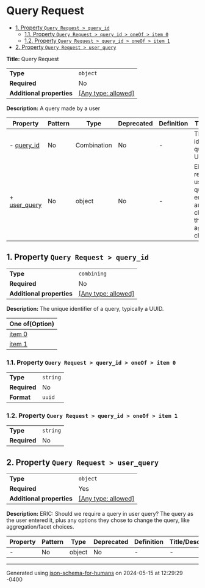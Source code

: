# Query Request

- [1. Property `Query Request > query_id`](#query_id)
  - [1.1. Property `Query Request > query_id > oneOf > item 0`](#query_id_oneOf_i0)
  - [1.2. Property `Query Request > query_id > oneOf > item 1`](#query_id_oneOf_i1)
- [2. Property `Query Request > user_query`](#user_query)

**Title:** Query Request

|                           |                                                                           |
| ------------------------- | ------------------------------------------------------------------------- |
| **Type**                  | `object`                                                                  |
| **Required**              | No                                                                        |
| **Additional properties** | [[Any type: allowed]](# "Additional Properties of any type are allowed.") |

**Description:** A query made by a user

| Property                     | Pattern | Type        | Deprecated | Definition | Title/Description                                                                                                                                                 |
| ---------------------------- | ------- | ----------- | ---------- | ---------- | ----------------------------------------------------------------------------------------------------------------------------------------------------------------- |
| - [query_id](#query_id )     | No      | Combination | No         | -          | The unique identifier of a query, typically a UUID.                                                                                                               |
| + [user_query](#user_query ) | No      | object      | No         | -          | ERIC: Should we require a query in user query? The query as the user entered it, plus any options they chose to change the query, like aggregation/facet choices. |

## <a name="query_id"></a>1. Property `Query Request > query_id`

|                           |                                                                           |
| ------------------------- | ------------------------------------------------------------------------- |
| **Type**                  | `combining`                                                               |
| **Required**              | No                                                                        |
| **Additional properties** | [[Any type: allowed]](# "Additional Properties of any type are allowed.") |

**Description:** The unique identifier of a query, typically a UUID.

| One of(Option)               |
| ---------------------------- |
| [item 0](#query_id_oneOf_i0) |
| [item 1](#query_id_oneOf_i1) |

### <a name="query_id_oneOf_i0"></a>1.1. Property `Query Request > query_id > oneOf > item 0`

|              |          |
| ------------ | -------- |
| **Type**     | `string` |
| **Required** | No       |
| **Format**   | `uuid`   |

### <a name="query_id_oneOf_i1"></a>1.2. Property `Query Request > query_id > oneOf > item 1`

|              |          |
| ------------ | -------- |
| **Type**     | `string` |
| **Required** | No       |

## <a name="user_query"></a>2. Property `Query Request > user_query`

|                           |                                                                           |
| ------------------------- | ------------------------------------------------------------------------- |
| **Type**                  | `object`                                                                  |
| **Required**              | Yes                                                                       |
| **Additional properties** | [[Any type: allowed]](# "Additional Properties of any type are allowed.") |

**Description:** ERIC: Should we require a query in user query? The query as the user entered it, plus any options they chose to change the query, like aggregation/facet choices.

| Property                                | Pattern | Type   | Deprecated | Definition | Title/Description |
| --------------------------------------- | ------- | ------ | ---------- | ---------- | ----------------- |
| - [](#user_query_additionalProperties ) | No      | object | No         | -          | -                 |

----------------------------------------------------------------------------------------------------------------------------
Generated using [json-schema-for-humans](https://github.com/coveooss/json-schema-for-humans) on 2024-05-15 at 12:29:29 -0400
